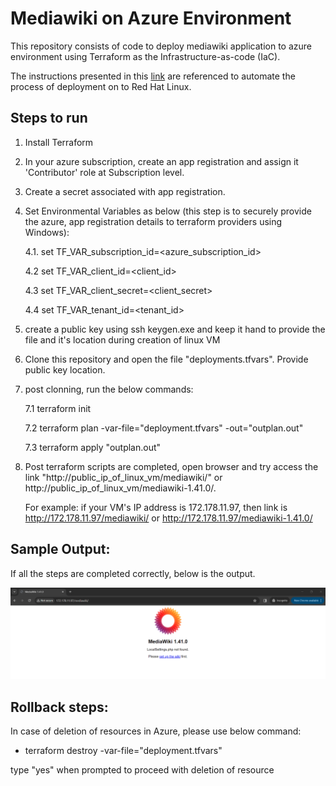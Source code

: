 # Mediawiki on Azure Environment

This repository consists of code to deploy mediawiki application to azure environment using Terraform as the Infrastructure-as-code (IaC).

The instructions presented in this [link](https://www.mediawiki.org/wiki/Manual:Running_MediaWiki_on_Red_Hat_Linux#) are referenced to automate the process of deployment on to Red Hat Linux.

## Steps to run
1. Install Terraform
2. In your azure subscription, create an app registration and assign it 'Contributor' role at Subscription level.
3. Create a secret associated with app registration.
4. Set Environmental Variables as below (this step is to securely provide the azure, app registration details to terraform providers using Windows):

    4.1. set TF_VAR_subscription_id=<azure_subscription_id>

    4.2  set TF_VAR_client_id=<client_id>

    4.3 set TF_VAR_client_secret=<client_secret>

    4.4 set TF_VAR_tenant_id=<tenant_id> 

5. create a public key using ssh keygen.exe and keep it hand to provide the file and it's location during creation of linux VM

6. Clone this repository and open the file "deployments.tfvars". Provide public key location.

7. post clonning, run the below commands:
    
    7.1 terraform init
    
    7.2 terraform plan -var-file="deployment.tfvars" -out="outplan.out"

    7.3 terraform apply "outplan.out"

8. Post terraform scripts are completed, open browser and try access the link "http://public_ip_of_linux_vm/mediawiki/" or http://public_ip_of_linux_vm/mediawiki-1.41.0/.

    For example: if your VM's IP address is 172.178.11.97, then link is http://172.178.11.97/mediawiki/ or http://172.178.11.97/mediawiki-1.41.0/

## Sample Output:
If all the steps are completed correctly, below is the output.

![Browser image showing the mediawiki](output.png)

## Rollback steps:
In case of deletion of resources in Azure, please use below command:

- terraform destroy -var-file="deployment.tfvars"

type "yes" when prompted to proceed with deletion of resource